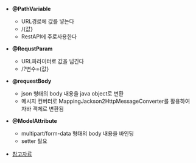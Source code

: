 - **@PathVariable**
    - URL경로에 값를 넣는다 
    - /{값}
    - RestAPI에 주로사용한다


- **@RequstParam**
    - URL파라미터로 값을 넘긴다 
    - /?변수={값}

- **@requestBody**
    - json 형태의 body 내용을 java object로 변환
    - 메시지 컨버터로 MappingJackson2HttpMessageConverter를 활용하여 자바 객체로 변환됨

- **@ModelAttribute**
     - multipart/form-data 형태의 body 내용을 바인딩
     - setter 필요

- [참고자료](https://mangkyu.tistory.com/72)